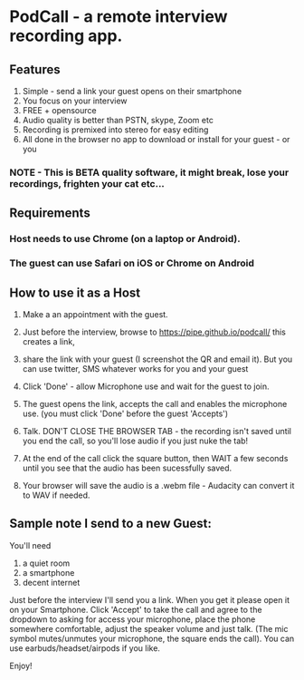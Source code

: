 # PodCall - a remote interview recording app.

## Features
1) Simple - send a link your guest opens on their smartphone
2) You focus on your interview
3) FREE + opensource
4) Audio quality is better than PSTN, skype, Zoom etc 
5) Recording is premixed into stereo for easy editing 
6) All done in the browser no app to download or install for your guest - or you

### NOTE - This is BETA quality software, it might break, lose your recordings, frighten your cat etc...

## Requirements
### Host needs to use Chrome (on a laptop or Android).
### The guest can use Safari on iOS or Chrome on Android

## How to use it as a Host

1) Make a an appointment with the guest.
2) Just before the interview, browse to https://pipe.github.io/podcall/ 
this creates a link, 
3) share the link with your guest (I screenshot the QR and email it).
But you can use twitter, SMS whatever works for you and your guest
4) Click 'Done' - allow Microphone use and wait for the guest to join.
5) The guest opens the link, accepts the call and enables the microphone use.
(you must click 'Done' before the guest 'Accepts')
6) Talk. 
DON'T CLOSE THE BROWSER TAB - the recording isn't saved until you end the call, so you'll lose audio if
you just nuke the tab!

7) At the end of the call click the square button, then WAIT a few seconds until you see that the audio has been sucessfully saved. 

8) Your browser will save the audio is a .webm file -  Audacity can convert it to WAV if needed.

## Sample note I send to a new Guest:
You'll need 
1) a quiet room
2) a smartphone
3) decent internet

Just before the interview I'll send you a link.
When you get it please open it on your Smartphone. Click 'Accept' to take the call and agree to the dropdown to 
asking for access your microphone, place the phone somewhere comfortable, adjust the speaker volume and just talk. (The mic symbol mutes/unmutes your microphone, the square ends the call). You can use earbuds/headset/airpods if you like.


Enjoy! 


